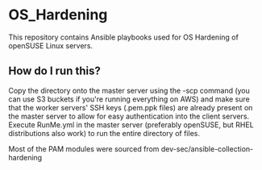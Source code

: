# OS_Hardening
This repository contains Ansible playbooks used for OS Hardening of openSUSE Linux servers.  

## How do I run this?
Copy the directory onto the master server using the -scp command (you can use S3 buckets if you're running everything on AWS) and make sure that the worker servers' SSH keys (.pem\.ppk files) are already present on the master server to allow for easy authentication into the client servers.  
Execute RunMe.yml in the master server (preferably openSUSE, but RHEL distributions also work) to run the entire directory of files.  

Most of the PAM modules were sourced from dev-sec/ansible-collection-hardening 


